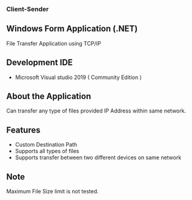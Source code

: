 ### Client-Sender
## Windows Form Application (.NET) 

File Transfer Application using TCP/IP
## Development IDE 
* Microsoft Visual studio 2019  ( Community Edition )

## About the Application

Can transfer any type of  files provided IP Address within same network. 

## Features 
* Custom Destination Path
* Supports all types of files
* Supports transfer between two different devices on same network


## Note
Maximum File Size limit is not tested.
